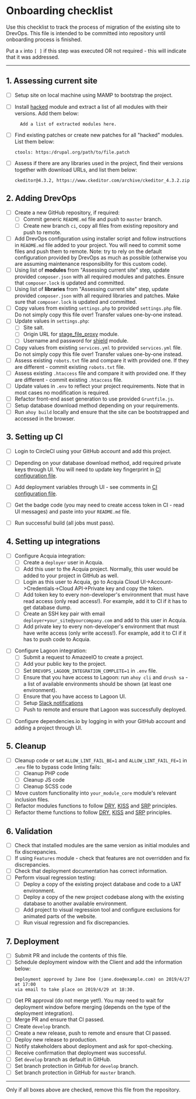 Onboarding checklist
====================

Use this checklist to track the process of migration of the existing site
to DrevOps. This file is intended to be committed into repository until
onboarding process is finished.

Put a `x` into `[ ]` if this step was executed OR not required - this will
indicate that it was addressed.

--------------------------------------------------------------------------------

## 1. Assessing current site

- [ ] Setup site on local machine using MAMP to bootstrap the project.
- [ ] Install [hacked](https://www.drupal.org/project/hacked) module and extract
      a list of all modules with their versions. Add them below:
  ```
    Add a list of extracted modules here.
  ```

- [ ] Find existing patches or create new patches for all "hacked" modules. List
      them below:
  ```
  ctools: https:/drupal.org/path/to/file.patch
  ```
- [ ] Assess if there are any libraries used in the project, find their
      versions together with download URLs, and list them below:
  ```
  ckeditor@4.3.2, https://www.ckeditor.com/archive/ckeditor_4.3.2.zip
  ```

## 2. Adding DrevOps

- [ ] Create a new GitHub repository, if required:
    - [ ] Commit generic `README.md` file and push to `master` branch.
    - [ ] Create new branch `ci`, copy all files from existing repository and
          push to remote.
- [ ] Add DrevOps configuration using installer script and follow
      instructions in `README.md` file added to your project. You will need to
      commit some files and push them to remote. Note: try to rely on the
      default configuration provided by DrevOps as much as possible
      (otherwise you are assuming maintenance responsibility for this custom
      code).
- [ ] Using list of **modules** from "Assessing current site" step, update provided
      `composer.json` with all required modules and patches. Ensure that
      `composer.lock` is updated and committed.
- [ ] Using list of **libraries** from "Assessing current site" step, update
      provided `composer.json` with all required libraries and patches. Make
      sure that `composer.lock` is updated and committed.
- [ ] Copy values from existing `settings.php` to provided `settings.php` file.
      Do not simply copy this file over! Transfer values one-by-one instead.
- [ ] Update values in `settings.php`:
    - [ ] Site salt.
    - [ ] Origin URL for [stage_file_proxy](https://www.drupal.org/project/stage_file_proxy) module.
    - [ ] Username and password for [shield](https://www.drupal.org/project/shield) module.
- [ ] Copy values from existing `services.yml` to provided `services.yml` file.
      Do not simply copy this file over! Transfer values one-by-one instead.
- [ ] Assess existing `robots.txt` file and compare it with provided one. If
      they are different - commit existing `robots.txt` file.
- [ ] Assess existing `.htaccess` file and compare it with provided one. If
      they are different - commit existing `.htaccess` file.
- [ ] Update values in `.env` to reflect your project requirements. Note that
      in most cases no modification is required.
- [ ] Refactor front-end asset generation to use provided `Gruntfile.js`.
- [ ] Setup database download method depending on your requirements.
- [ ] Run `ahoy build` locally and ensure that the site can be bootstrapped
      and accessed in the browser.

## 3. Setting up CI

- [ ] Login to CircleCI using your GitHub account and add this project.
- [ ] Depending on your database download method, add required private keys
      through UI. You will need to update key fingerprint in
      [CI configuration file](.circleci/config.yml).
- [ ] Add deployment variables through UI - see comments in
      [CI configuration file](.circleci/config.yml).
- [ ] Get the badge code (you may need to create access token in CI - read UI
      messages) and paste into your `README.md` file.
- [ ] Run successful build (all jobs must pass).


## 4. Setting up integrations

[//]: # (#;< ACQUIA)

- [ ] Configure Acquia integration:
    - [ ] Create a `deployer` user in Acquia.
    - [ ] Add this user to the Acquia project. Normally, this user would be
          added to your project in GitHub as well.
    - [ ] Login as this user to Acquia, go to
          Acquia Cloud UI->Account->Credentials->Cloud API->Private key and
          copy the token.
    - [ ] Add token key to every non-developer's environment that must have
          read access (only read access!). For example, add it to CI if
          it has to get database dump.
    - [ ] Create an SSH key pair with email `deployer+your_site@yourcompany.com`
          and add to this user in Acquia.
    - [ ] Add private key to every non-developer's environment that must have
          write access (only write access!). For example, add it to CI if
          it has to push code to Acquia.

[//]: # (#;> ACQUIA)

[//]: # (#;< LAGOON)

- [ ] Configure Lagoon integration:
    - [ ] Submit a request to AmazeeIO to create a project.
    - [ ] Add your public key to the project.
    - [ ] Set `DREVOPS_LAGOON_INTEGRATION_COMPLETE=1` in `.env` file.
    - [ ] Ensure that you have access to Lagoon: run `ahoy cli` and `drush sa` -
          a list of available environments should be shown (at least one
          environment).
    - [ ] Ensure that you have access to Lagoon UI.
    - [ ] Setup [Slack notifications](https://lagoon.readthedocs.io/en/latest/administering_lagoon/graphql_api/#adding-notifications-to-the-project)
    - [ ] Push to remote and ensure that Lagoon was successfully deployed.

[//]: # (#;> LAGOON)

[//]: # (#;< DEPENDENCIESIO)

- [ ] Configure dependencies.io by logging in with your GitHub account and
      adding a project through UI.

[//]: # (#;> DEPENDENCIESIO)

## 5. Cleanup

- [ ] Cleanup code or set `ALLOW_LINT_FAIL_BE=1` and `ALLOW_LINT_FAIL_FE=1` in
      `.env` file to bypass code linting fails:
    - [ ] Cleanup PHP code
    - [ ] Cleanup JS code
    - [ ] Cleanup SCSS code
- [ ] Move custom functionality into `your_module_core` module's relevant
      inclusion files.
- [ ] Refactor modules functions to follow [DRY](https://en.wikipedia.org/wiki/Don%27t_repeat_yourself),
      [KISS](https://en.wikipedia.org/wiki/KISS_principle) and
      [SRP](https://en.wikipedia.org/wiki/Single_responsibility_principle)
      principles.
- [ ] Refactor theme functions to follow [DRY](https://en.wikipedia.org/wiki/Don%27t_repeat_yourself),
      [KISS](https://en.wikipedia.org/wiki/KISS_principle) and
      [SRP](https://en.wikipedia.org/wiki/Single_responsibility_principle)
      principles.

## 6. Validation

- [ ] Check that installed modules are the same version as initial modules and
      fix discrepancies.
- [ ] If using `Features` module - check that features are not overridden and
      fix discrepancies.
- [ ] Check that deployment documentation has correct information.
- [ ] Perform visual regression testing:
    - [ ] Deploy a copy of the existing project database and code to a UAT
          environment.
    - [ ] Deploy a copy of the new project codebase along with the existing
          database to another available environment.
    - [ ] Add project to visual regression tool and configure exclusions for
          animated parts of the website.
    - [ ] Run visual regression and fix discrepancies.

## 7. Deployment

- [ ] Submit PR and include the contents of this file.
- [ ] Schedule deployment window with the Client and add the information below:
  ```
  Deployment approved by Jane Doe (jane.doe@example.com) on 2019/4/27 at 17:00
  via email to take place on 2019/4/29 at 18:30.
  ```
- [ ] Get PR approval (do not merge yet!). You may need to wait for deployment
      window before merging (depends on the type of the deployment integration).
- [ ] Merge PR and ensure that CI passed.
- [ ] Create `develop` branch.
- [ ] Create a new release, push to remote and ensure that CI passed.
- [ ] Deploy new release to production.
- [ ] Notify stakeholders about deployment and ask for spot-checking.
- [ ] Receive confirmation that deployment was successful.
- [ ] Set `develop` branch as default in GitHub.
- [ ] Set branch protection in GitHub for `develop` branch.
- [ ] Set branch protection in GitHub for `master` branch.

--------------------------------------------------------------------------------

Only if all boxes above are checked, remove this file from the repository.

